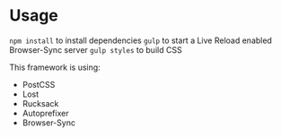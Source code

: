 # Usage
```npm install``` to install dependencies
`gulp` to start a Live Reload enabled Browser-Sync server
`gulp styles` to build CSS

This framework is using:
- PostCSS
- Lost
- Rucksack
- Autoprefixer
- Browser-Sync